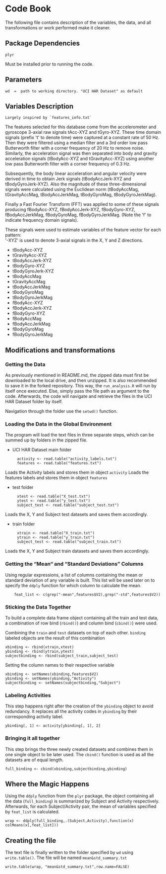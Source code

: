 #   Code Book
The following file contains description of the variables, the data, and all transformations or work performed make it cleaner.


##  Package Dependencies
    plyr
Must be installed prior to running the code.

##  Parameters

    wd  =  path to working directory. "UCI HAR Dataset" as default

##  Variables Description

    Largely inspired by `features_info.txt`

The features selected for this database come from the accelerometer and gyroscope 3-axial raw signals tAcc-XYZ and tGyro-XYZ. These time domain signals (prefix 't' to denote time) were captured at a constant rate of 50 Hz. Then they were filtered using a median filter and a 3rd order low pass Butterworth filter with a corner frequency of 20 Hz to remove noise. Similarly, the acceleration signal was then separated into body and gravity acceleration signals (tBodyAcc-XYZ and tGravityAcc-XYZ) using another low pass Butterworth filter with a corner frequency of 0.3 Hz. 

Subsequently, the body linear acceleration and angular velocity were derived in time to obtain Jerk signals (tBodyAccJerk-XYZ and tBodyGyroJerk-XYZ). Also the magnitude of these three-dimensional signals were calculated using the Euclidean norm (tBodyAccMag, tGravityAccMag, tBodyAccJerkMag, tBodyGyroMag, tBodyGyroJerkMag). 

Finally a Fast Fourier Transform (FFT) was applied to some of these signals producing fBodyAcc-XYZ, fBodyAccJerk-XYZ, fBodyGyro-XYZ, fBodyAccJerkMag, fBodyGyroMag, fBodyGyroJerkMag. (Note the 'f' to indicate frequency domain signals). 

These signals were used to estimate variables of the feature vector for each pattern:  
'-XYZ' is used to denote 3-axial signals in the X, Y and Z directions.

* tBodyAcc-XYZ
* tGravityAcc-XYZ
* tBodyAccJerk-XYZ
* tBodyGyro-XYZ
* tBodyGyroJerk-XYZ
* tBodyAccMag
* tGravityAccMag
* tBodyAccJerkMag
* tBodyGyroMag
* tBodyGyroJerkMag
* fBodyAcc-XYZ
* fBodyAccJerk-XYZ
* fBodyGyro-XYZ
* fBodyAccMag
* fBodyAccJerkMag
* fBodyGyroMag
* fBodyGyroJerkMag


##  Modifications and transformations

### Getting the Data

As previously mentioned in README.md, the zipped data must first be downloaded to the local drive, and then unzipped. It is also recommended to save it in the forked repository.
This way, the `run_analysis.R` will run by itself once executed. Else, simply pass the file path as argument to the code.
Afterwards, the code will navigate and retrieve the files in the UCI HAR Dataset folder by itself.

Navigation through the folder use the `setwd()` function.

### Loading the Data in the Global Environment

The program will load the text files in three separate steps, which can be summed up by folders in the zipped file.

* UCI HAR Dataset main folder

        activity <- read.table("activity_labels.txt")
        features <- read.table("features.txt")
Loads the Activity labels and stores them in object `activity`
Loads the features labels and stores them in object `features`

* test folder

        xtest <- read.table("X_test.txt")
        ytest <- read.table("y_test.txt")
        subject_test <- read.table("subject_test.txt")
Loads the X, Y and Subject test datasets and saves them accordingly.

* train folder

        xtrain <- read.table("X_train.txt")
        ytrain <- read.table("y_train.txt")
        subject_test <- read.table("subject_train.txt")
Loads the X, Y and Subject train datasets and saves them accordingly.

### Getting the “Mean“ and “Standard Deviations” Columns
Using regular expressions, a list of columns containing the mean or standard deviation of any variable is built.
This list will be used later on to specify the `ddply` function for which column to calculate the mean.

        feat_list <- c(grep("-mean",features$V2),grep("-std",features$V2))


### Sticking the Data Together
To build a complete data frame object containing all the train and test data, a combination of row bind (`rbind()`) and column bind (`cbind()`) were used.

Combining the `train` and `test` datasets on top of each other. `binding` labeled objects are the result of this combination
    
    xbinding <- rbind(xtrain,xtest)
    ybinding <- rbind(ytrain,ytest)
    subjectbinding <- rbind(subject_train,subject_test)

Setting the column names to their respective variable
    
    xbinding <- setNames(xbinding,features$V2)
    ybinding <- setNames(ybinding,"Activity")
    subjectbinding <- setNames(subjectbinding,"Subject")

### Labeling Activities

This step happens right after the creation of the `ybinding` object to avoid redundancy. It replaces all the activity codes in `ybinding` by their corresponding activity label.
        
    ybinding[, 1] <- activity[ybinding[, 1], 2]
        
### Bringing it all together

This step brings the three newly created datasets and combines them in one single object to be later used. The `cbind()` function is used as all the datasets are of equal length.

    full_binding <- cbind(xbinding,subjectbinding,ybinding)

## Where the Magic Happens
Using the `ddply` function from the `plyr` package, the object containing all the data (`full_binding`) is summarized by Subject and Activity respectively.
Afterwards, for each Subject/Activity pair, the mean of variables specified by `feat_list` is calculated.
        
    wrap <- ddply(full_binding,.(Subject,Activity),function(x) colMeans(x[,feat_list]))
        
## Creating the file
The text file is finally written to the folder specified by `wd` using `write.table()`. The file will be named `mean&std_summary.txt`
    
    write.table(wrap, "mean&std_summary.txt",row.name=FALSE)
